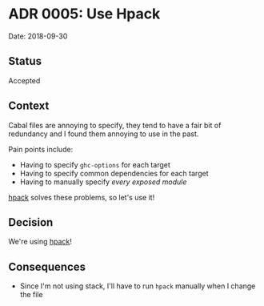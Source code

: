 # ADR 0005: Use Hpack

Date: 2018-09-30

## Status

Accepted

## Context

Cabal files are annoying to specify, they tend to have a fair bit of redundancy and I found
them annoying to use in the past.

Pain points include:

- Having to specify `ghc-options` for each target
- Having to specify common dependencies for each target
- Having to manually specify _every exposed module_

[hpack](https://github.com/sol/hpack) solves these problems, so let's use it!

## Decision

We're using [hpack](https://github.com/sol/hpack)!

## Consequences

- Since I'm not using stack, I'll have to run `hpack` manually when I change the file
